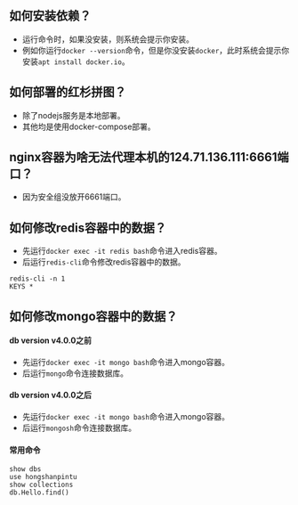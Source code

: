 ## 如何安装依赖？
* 运行命令时，如果没安装，则系统会提示你安装。
* 例如你运行`docker --version`命令，但是你没安装`docker`，此时系统会提示你安装`apt install docker.io`。

## 如何部署的红杉拼图？
* 除了nodejs服务是本地部署。
* 其他均是使用docker-compose部署。

## nginx容器为啥无法代理本机的124.71.136.111:6661端口？
* 因为安全组没放开6661端口。

## 如何修改redis容器中的数据？
* 先运行`docker exec -it redis bash`命令进入redis容器。
* 后运行`redis-cli`命令修改redis容器中的数据。
```
redis-cli -n 1
KEYS *
```

## 如何修改mongo容器中的数据？
#### db version v4.0.0之前
* 先运行`docker exec -it mongo bash`命令进入mongo容器。
* 后运行`mongo`命令连接数据库。
#### db version v4.0.0之后
* 先运行`docker exec -it mongo bash`命令进入mongo容器。
* 后运行`mongosh`命令连接数据库。
#### 常用命令
```shell
show dbs
use hongshanpintu
show collections
db.Hello.find()
```
